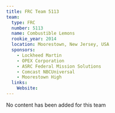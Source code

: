 ```yaml
---
title: FRC Team 5113
team:
  type: FRC
  number: 5113
  name: Combustible Lemons
  rookie_year: 2014
  location: Moorestown, New Jersey, USA
  sponsors:
    - Lockheed Martin
    - OPEX Corporation
    - ASRC Federal Mission Solutions
    - Comcast NBCUniversal
    - Moorestown High
  links:
    Website: 
---
```

No content has been added for this team